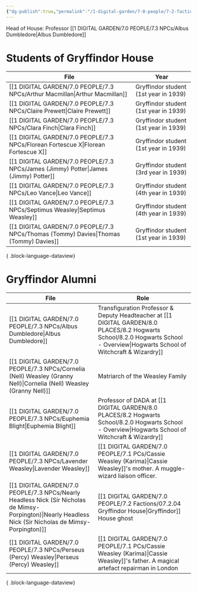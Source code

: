 ```yaml
---
{"dg-publish":true,"permalink":"/1-digital-garden/7-0-people/7-2-factions/07-2-04-gryffindor-house/"}
---
```


Head of House: Professor [[1 DIGITAL GARDEN/7.0 PEOPLE/7.3 NPCs/Albus Dumbledore\|Albus Dumbledore]]

# Students of Gryffindor House

| File                                                                                     | Year                                  |
| ---------------------------------------------------------------------------------------- | ------------------------------------- |
| [[1 DIGITAL GARDEN/7.0 PEOPLE/7.3 NPCs/Arthur Macmillan\|Arthur Macmillan]]           | Gryffindor student (1st year in 1939) |
| [[1 DIGITAL GARDEN/7.0 PEOPLE/7.3 NPCs/Claire Prewett\|Claire Prewett]]               | Gryffindor student (1st year in 1939) |
| [[1 DIGITAL GARDEN/7.0 PEOPLE/7.3 NPCs/Clara Finch\|Clara Finch]]                     | Gryffindor student (1st year in 1939) |
| [[1 DIGITAL GARDEN/7.0 PEOPLE/7.3 NPCs/Florean Fortescue X\|Florean Fortescue X]]     | Gryffindor student (1st year in 1939) |
| [[1 DIGITAL GARDEN/7.0 PEOPLE/7.3 NPCs/James (Jimmy) Potter\|James (Jimmy) Potter]]   | Gryffindor student (3rd year in 1939) |
| [[1 DIGITAL GARDEN/7.0 PEOPLE/7.3 NPCs/Leo Vance\|Leo Vance]]                         | Gryffindor student (4th year in 1939) |
| [[1 DIGITAL GARDEN/7.0 PEOPLE/7.3 NPCs/Septimus Weasley\|Septimus Weasley]]           | Gryffindor student (4th year in 1939) |
| [[1 DIGITAL GARDEN/7.0 PEOPLE/7.3 NPCs/Thomas (Tommy) Davies\|Thomas (Tommy) Davies]] | Gryffindor student (1st year in 1939) |

{ .block-language-dataview}

# Gryffindor Alumni
| File                                                                                                                                                         | Role                                                                                                                             |
| ------------------------------------------------------------------------------------------------------------------------------------------------------------ | -------------------------------------------------------------------------------------------------------------------------------- |
| [[1 DIGITAL GARDEN/7.0 PEOPLE/7.3 NPCs/Albus Dumbledore\|Albus Dumbledore]]                                                                               | Transfiguration Professor & Deputy Headteacher at [[1 DIGITAL GARDEN/8.0 PLACES/8.2 Hogwarts School/8.2.0 Hogwarts School - Overview\|Hogwarts School of Witchcraft & Wizardry]] |
| [[1 DIGITAL GARDEN/7.0 PEOPLE/7.3 NPCs/Cornelia (Nell) Weasley (Granny Nell)\|Cornelia (Nell) Weasley (Granny Nell)]]                                     | Matriarch of the Weasley Family                                                                                                  |
| [[1 DIGITAL GARDEN/7.0 PEOPLE/7.3 NPCs/Euphemia Blight\|Euphemia Blight]]                                                                                 | Professor of DADA at [[1 DIGITAL GARDEN/8.0 PLACES/8.2 Hogwarts School/8.2.0 Hogwarts School - Overview\|Hogwarts School of Witchcraft & Wizardry]]                              |
| [[1 DIGITAL GARDEN/7.0 PEOPLE/7.3 NPCs/Lavender Weasley\|Lavender Weasley]]                                                                               | [[1 DIGITAL GARDEN/7.0 PEOPLE/7.1 PCs/Cassie Weasley (Karima)\|Cassie Weasley]]'s mother. A muggle-wizard liaison officer.                                           |
| [[1 DIGITAL GARDEN/7.0 PEOPLE/7.3 NPCs/Nearly Headless Nick (Sir Nicholas de Mimsy-Porpington)\|Nearly Headless Nick (Sir Nicholas de Mimsy-Porpington)]] | [[1 DIGITAL GARDEN/7.0 PEOPLE/7.2 Factions/07.2.04 Gryffindor House\|Gryffindor]] House ghost                                                                             |
| [[1 DIGITAL GARDEN/7.0 PEOPLE/7.3 NPCs/Perseus (Percy) Weasley\|Perseus (Percy) Weasley]]                                                                 | [[1 DIGITAL GARDEN/7.0 PEOPLE/7.1 PCs/Cassie Weasley (Karima)\|Cassie Weasley]]'s father. A magical artefact repairman in London                                     |

{ .block-language-dataview}
